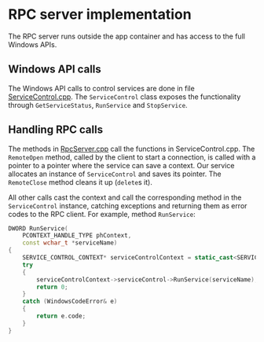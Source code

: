 # RPC server implementation

The RPC server runs outside the app container and has access to the full Windows APIs.

## Windows API calls

The Windows API calls to control services are done in file [ServiceControl.cpp](../ServiceControl.cpp). The `ServiceControl` class exposes the functionality through `GetServiceStatus`,
`RunService` and `StopService`.

## Handling RPC calls

The methods in [RpcServer.cpp](../../Service/Server/RpcServer.cpp) call the functions in ServiceControl.cpp. The `RemoteOpen` method, called by the client to start a connection, is called with a pointer to a pointer where the service can save a context. Our service allocates an instance of `ServiceControl` and saves its pointer. The `RemoteClose` method cleans it up (`delete`s it).

All other calls cast the context and call the corresponding method in the `ServiceControl` instance, catching exceptions and returning them as error codes to the RPC client. For example, method `RunService`:

```cpp
DWORD RunService(
    PCONTEXT_HANDLE_TYPE phContext,
    const wchar_t *serviceName)
{
    SERVICE_CONTROL_CONTEXT* serviceControlContext = static_cast<SERVICE_CONTROL_CONTEXT *>(phContext);
    try
    {
        serviceControlContext->serviceControl->RunService(serviceName);
        return 0;
    }
    catch (WindowsCodeError& e)
    {
        return e.code;
    }
}
```
